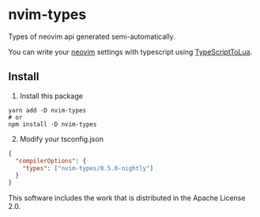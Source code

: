 # nvim-types

Types of neovim api generated semi-automatically.

You can write your [neovim](https://github.com/neovim/neovim) settings with typescript using [TypeScriptToLua](https://typescripttolua.github.io).

## Install

1. Install this package

```
yarn add -D nvim-types
# or
npm install -D nvim-types
```

2. Modify your tsconfig.json

```json
{
  "compilerOptions": {
    "types": ["nvim-types/0.5.0-nightly"]
  }
}
```

This software includes the work that is distributed in the Apache License 2.0.
